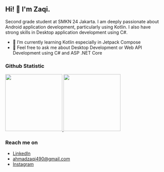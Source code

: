 ## Hi! 👋 I'm Zaqi.

Second grade student at SMKN 24 Jakarta. I am deeply passionate about Android application development, particularly using Kotlin. I also have strong skills in Desktop application development using C#.  

- 🌱 I’m currently learning Kotlin especially in Jetpack Compose
- 💬 Feel free to ask me about Desktop Development or Web API Development using C# and ASP .NET Core

### Github Statistic
<p align="left">
<a href="https://github.com/ztacole">
  <img height="180em" src="https://github-readme-stats-eight-theta.vercel.app/api?username=ztacole&show_icons=true&theme=algolia&include_all_commits=false&count_private=true"/>
  <img height="180em" src="https://github-readme-stats-eight-theta.vercel.app/api/top-langs/?username=ztacole&layout=compact&langs_count=8&theme=algolia"/>
</a>
</p>

### Reach me on
- <a href="www.linkedin.com/in/ahmad-zaqi-0677092b3">LinkedIn</a>
- ahmadzaqi490@gmail.com
- <a href="https://www.instagram.com/ahmadzaqi._/">Instagram</a>
